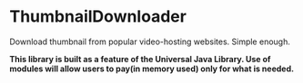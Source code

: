 # ThumbnailDownloader
Download thumbnail from popular video-hosting websites. Simple enough.

**This library is built as a feature of the Universal Java Library. Use of modules will allow users to pay(in memory used) only for what is needed.**



